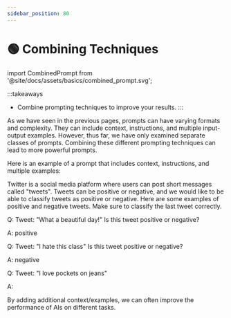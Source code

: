 ```yaml
---
sidebar_position: 80
---
```


# 🟢 Combining Techniques

import CombinedPrompt from '@site/docs/assets/basics/combined_prompt.svg';

<div style={{textAlign: 'center'}}>
  <CombinedPrompt style={{width:"100%",height:"300px",verticalAlign:"top"}}/>
</div>

:::takeaways
- Combine prompting techniques to improve your results.
:::


As we have seen in the previous pages, prompts can have varying formats and complexity. They can include context, instructions, and multiple input-output examples. However, thus far, we have only examined separate classes of prompts. Combining these different prompting techniques can lead to more powerful prompts. 

Here is an example of a prompt that includes context, instructions, and multiple examples:

<AIInput>
Twitter is a social media platform where users can post short messages called "tweets".
Tweets can be positive or negative, and we would like to be able to classify tweets as
positive or negative. Here are some examples of positive and negative tweets. Make sure 
to classify the last tweet correctly.

Q: Tweet: "What a beautiful day!"
Is this tweet positive or negative?

A: positive

Q: Tweet: "I hate this class"
Is this tweet positive or negative?

A: negative

Q: Tweet: "I love pockets on jeans"

A:
</AIInput>

By adding additional context/examples, we can often improve the performance of AIs
on different tasks. 

